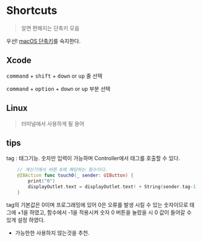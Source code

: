 # Shortcuts
> 알면 편해지는 단축키 모음


우선! [macOS 단축키](https://support.apple.com/ko-kr/HT201236)를 숙지한다.
 


## Xcode

<kbd>command</kbd> + <kbd>shift</kbd> + <kbd>down</kbd> or <kbd>up</kbd> 줄 선택

<kbd>command</kbd> + <kbd>option</kbd> + <kbd>down</kbd> or <kbd>up</kbd> 부분 선택

## Linux
> 터미널에서 사용하게 될 용어


## tips

tag : 태그기능. 숫자만 입력이 가능하며 Controller에서 태그를 호출할 수 있다.

``` swift  
	// 계산기에서 버튼 0에 해당하는 함수이다.
    @IBAction func touch0(_ sender: UIButton) {
        print("0")
        displayOutlet.text = displayOutlet.text! + String(sender.tag-1)
    }
```
tag의 기본값은 0이며 프로그래밍에 있어 0은 오류를 발생 시킬 수 있는 숫자이므로 태그에 +1을 하였고, 함수에서 -1을 적용시켜 숫자 0 버튼을 눌렀을 시 0 값이 들어갈 수 있게 설정 하였다.

* 가능한한 사용하지 않는것을 추천. 